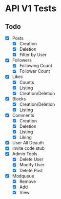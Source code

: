 # API V1 Tests

## Todo

- [x] Posts
    - [x] Creation
    - [x] Deletion
    - [x] Filter by User
- [x] Followers
    - [x] Following Count
    - [x] Follower Count
- [x] Likes
    - [x] Counts
    - [x] Listing
    - [x] Creation/Deletion
- [x] Blocks
    - [x] Creation/Deletion
    - [x] Listing
- [x] Comments
    - [x] Creation
    - [x] Deletion
    - [x] Listing
    - [x] Liking
- [x] User All Deauth
- [x] Invite code stub
- [x] Admin Tools
    - [x] Delete User
    - [x] Modify User
    - [x] Delete Post
- [x] Modqueue
    - [x] Remove
    - [x] Add
    - [x] View